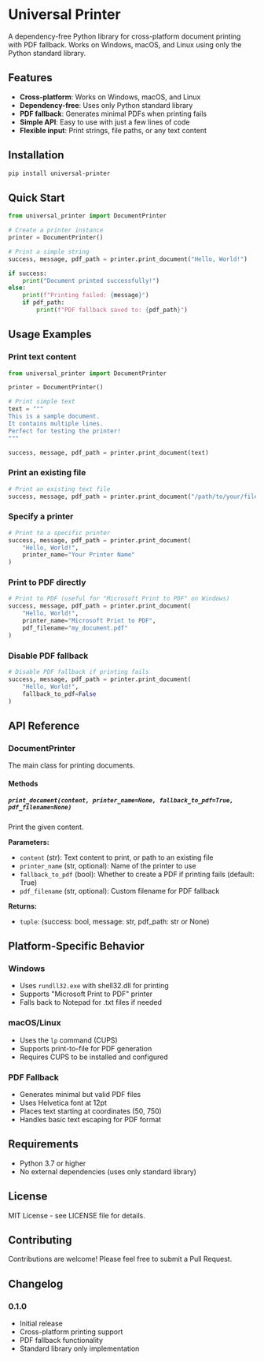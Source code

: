 # Universal Printer

A dependency-free Python library for cross-platform document printing with PDF fallback. Works on Windows, macOS, and Linux using only the Python standard library.

## Features

- **Cross-platform**: Works on Windows, macOS, and Linux
- **Dependency-free**: Uses only Python standard library
- **PDF fallback**: Generates minimal PDFs when printing fails
- **Simple API**: Easy to use with just a few lines of code
- **Flexible input**: Print strings, file paths, or any text content

## Installation

```bash
pip install universal-printer
```

## Quick Start

```python
from universal_printer import DocumentPrinter

# Create a printer instance
printer = DocumentPrinter()

# Print a simple string
success, message, pdf_path = printer.print_document("Hello, World!")

if success:
    print("Document printed successfully!")
else:
    print(f"Printing failed: {message}")
    if pdf_path:
        print(f"PDF fallback saved to: {pdf_path}")
```

## Usage Examples

### Print text content

```python
from universal_printer import DocumentPrinter

printer = DocumentPrinter()

# Print simple text
text = """
This is a sample document.
It contains multiple lines.
Perfect for testing the printer!
"""

success, message, pdf_path = printer.print_document(text)
```

### Print an existing file

```python
# Print an existing text file
success, message, pdf_path = printer.print_document("/path/to/your/file.txt")
```

### Specify a printer

```python
# Print to a specific printer
success, message, pdf_path = printer.print_document(
    "Hello, World!", 
    printer_name="Your Printer Name"
)
```

### Print to PDF directly

```python
# Print to PDF (useful for "Microsoft Print to PDF" on Windows)
success, message, pdf_path = printer.print_document(
    "Hello, World!", 
    printer_name="Microsoft Print to PDF",
    pdf_filename="my_document.pdf"
)
```

### Disable PDF fallback

```python
# Disable PDF fallback if printing fails
success, message, pdf_path = printer.print_document(
    "Hello, World!", 
    fallback_to_pdf=False
)
```

## API Reference

### DocumentPrinter

The main class for printing documents.

#### Methods

##### `print_document(content, printer_name=None, fallback_to_pdf=True, pdf_filename=None)`

Print the given content.

**Parameters:**
- `content` (str): Text content to print, or path to an existing file
- `printer_name` (str, optional): Name of the printer to use
- `fallback_to_pdf` (bool): Whether to create a PDF if printing fails (default: True)
- `pdf_filename` (str, optional): Custom filename for PDF fallback

**Returns:**
- `tuple`: (success: bool, message: str, pdf_path: str or None)

## Platform-Specific Behavior

### Windows
- Uses `rundll32.exe` with shell32.dll for printing
- Supports "Microsoft Print to PDF" printer
- Falls back to Notepad for .txt files if needed

### macOS/Linux
- Uses the `lp` command (CUPS)
- Supports print-to-file for PDF generation
- Requires CUPS to be installed and configured

### PDF Fallback
- Generates minimal but valid PDF files
- Uses Helvetica font at 12pt
- Places text starting at coordinates (50, 750)
- Handles basic text escaping for PDF format

## Requirements

- Python 3.7 or higher
- No external dependencies (uses only standard library)

## License

MIT License - see LICENSE file for details.

## Contributing

Contributions are welcome! Please feel free to submit a Pull Request.

## Changelog

### 0.1.0
- Initial release
- Cross-platform printing support
- PDF fallback functionality
- Standard library only implementation